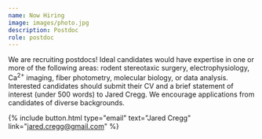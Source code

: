 ```yaml
---
name: Now Hiring
image: images/photo.jpg
description: Postdoc
role: postdoc
---
```


We are recruiting postdocs! Ideal candidates would have expertise in one or more of the following areas: rodent stereotaxic surgery, electrophysiology, Ca<sup>2+</sup> imaging, fiber photometry, molecular biology, or data analysis. Interested candidates should submit their CV and a brief statement of interest (under 500 words) to Jared Cregg. We encourage applications from candidates of diverse backgrounds.

{%
  include button.html
  type="email"
  text="Jared Cregg"
  link="jared.cregg@gmail.com"
%}

